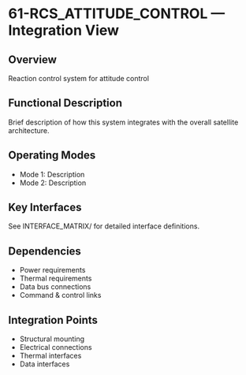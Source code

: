 # 61-RCS_ATTITUDE_CONTROL — Integration View

## Overview
Reaction control system for attitude control

## Functional Description
Brief description of how this system integrates with the overall satellite architecture.

## Operating Modes
- Mode 1: Description
- Mode 2: Description

## Key Interfaces
See INTERFACE_MATRIX/ for detailed interface definitions.

## Dependencies
- Power requirements
- Thermal requirements
- Data bus connections
- Command & control links

## Integration Points
- Structural mounting
- Electrical connections
- Thermal interfaces
- Data interfaces
